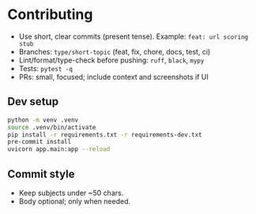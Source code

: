 # Contributing

- Use short, clear commits (present tense). Example: `feat: url scoring stub`
- Branches: `type/short-topic` (feat, fix, chore, docs, test, ci)
- Lint/format/type-check before pushing: `ruff`, `black`, `mypy`
- Tests: `pytest -q`
- PRs: small, focused; include context and screenshots if UI

## Dev setup
```bash
python -m venv .venv
source .venv/bin/activate
pip install -r requirements.txt -r requirements-dev.txt
pre-commit install
uvicorn app.main:app --reload
```

## Commit style
- Keep subjects under ~50 chars.
- Body optional; only when needed.

